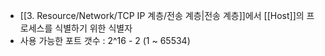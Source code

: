 - [[3. Resource/Network/TCP IP 계층/전송 계층|전송 계층]]에서 [[Host]]의 프로세스를 식별하기 위한 식별자
- 사용 가능한 포트 갯수 : 2^16 - 2 (1 ~ 65534)